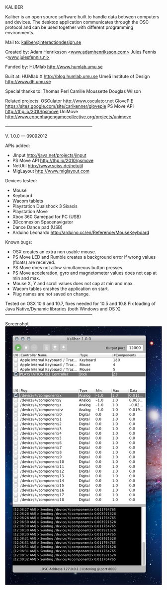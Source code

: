 KALIBER

Kaliber is an open source software built to handle data between computers and devices. The desktop application communicates through the OSC protocol and can be used together with different programming environments.

Mail to:
kaliber@interactiondesign.se

Created by:
Adam Henriksson <www.adamhenriksson.com>
Jules Fennis <www.julesfennis.nl>

Funded by:
HUMlab <http://www.humlab.umu.se>

Built at:
HUMlab X <http://blog.humlab.umu.se>
Umeå Institute of Design <http://www.dh.umu.se>

Special thanks to:
Thomas Perl
Camille Moussette
Douglas Wilson

Related projects:
OSCulator <http://www.osculator.net>
GlovePIE <https://sites.google.com/site/carlkenner/glovepie>
PS Move API <http://thp.io/2010/psmove>
UniMove <http://www.copenhagengamecollective.org/projects/unimove>

————————————————————

V. 1.0.0 — 09092012

APIs added:
- JInput <http://java.net/projects/jinput>
- PS Move API <http://thp.io/2010/psmove>
- NetUtil <http://www.sciss.de/netutil>
- MigLayout <http://www.miglayout.com>

Devices tested:
- Mouse
- Keyboard
- Wacom tablets
- Playstation Dualshock 3 Sixaxis
- Playstation Move
- Xbox 360 Gamepad for PC (USB)
- 3Dconnexion Spacenavigator
- Dance Dance pad (USB)
- Arduino Leonardo <http://arduino.cc/en/Reference/MouseKeyboard>


Known bugs:
- OSX creates an extra non usable mouse.
- PS Move LED and Rumble creates a background error if wrong values (floats) are received.
- PS Move does not allow simultaneous button presses.
- PS Move acceleration, gyro and magnetometer values does not cap at min and max.
- Mouse X, Y and scroll values does not cap at min and max.
- Wacom tables crashes the application on start.
- Plug names are not saved on change.

Tested on OSX 10.6 and 10.7, fixes needed for 10.5 and 10.8
Fix loading of Java Native/Dynamic libraries (both Windows and OS X)
————————————————————

Screenshot
![Screenshot](https://github.com/JKFennis/Kaliber/blob/master/img/Kaliber_app.png)


